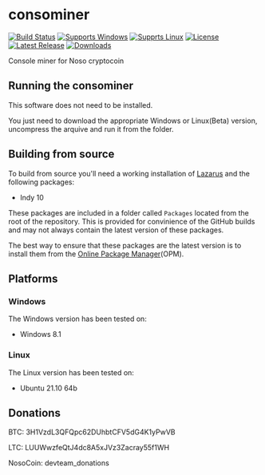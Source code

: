 # consominer
[![Build Status](https://github.com/Noso-Project/consominer/workflows/build/badge.svg?branch=main)](https://github.com/Noso-Project/consominer/actions)
[![Supports Windows](https://img.shields.io/badge/support-Windows-blue?logo=Windows)](https://github.com/Noso-Project/consominer/releases/latest)
[![Supprts Linux](https://img.shields.io/badge/support-Linux-yellow?logo=Linux)](https://github.com/Noso-Project/consominer/releases/latest)
[![License](https://img.shields.io/github/license/Noso-Project/consominer)](https://github.com/Noso-Project/consominer/blob/main/LICENSE)
[![Latest Release](https://img.shields.io/github/v/release/Noso-Project/consominer?label=latest%20release)](https://github.com/Noso-Project/consominer/releases/latest)
[![Downloads](https://img.shields.io/github/downloads/Noso-Project/consominer/total)](https://github.com/Noso-Project/consominer/releases)

Console miner for Noso cryptocoin

## Running the consominer

This software does not need to be installed.

You just need to download the appropriate Windows or Linux(Beta) version, uncompress the arquive and run it from the folder.

## Building from source

To build from source you'll need a working installation of [Lazarus](https://www.lazarus-ide.org/index.php?page=downloads) and the following packages:

- Indy 10

These packages are included in a folder called `Packages` located from the root of the repository. This is provided for convinience of the GitHub builds and may not always contain the latest version of these packages.

The best way to ensure that these packages are the latest version is to install them from the [Online Package Manager](https://wiki.freepascal.org/Online_Package_Manager)(OPM).

## Platforms

### Windows

The Windows version has been tested on:

- Windows 8.1

### Linux

The Linux version has been tested on:

- Ubuntu 21.10 64b

## Donations

BTC: 3H1VzdL3QFQpc62DUhbtCFV5dG4K1yPwVB

LTC: LUUWwzfeQtJ4dc8A5xJVz3Zacray55f1WH

NosoCoin: devteam_donations

